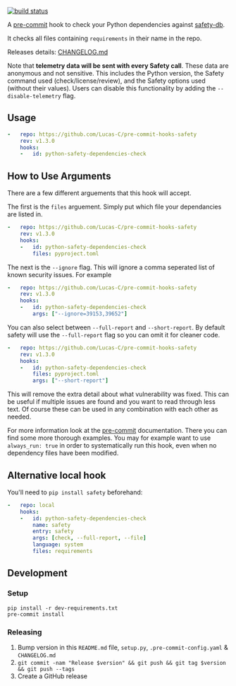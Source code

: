 [![build status](https://github.com/Lucas-C/pre-commit-hooks-safety/workflows/build/badge.svg)](https://github.com/Lucas-C/pre-commit-hooks-safety/actions?query=branch%3Amaster)

A [pre-commit](http://pre-commit.com) hook to check your Python dependencies against [safety-db](//github.com/pyupio/safety-db).

It checks all files containing `requirements` in their name in the repo.

Releases details: [CHANGELOG.md](CHANGELOG.md)

Note that **telemetry data will be sent with every Safety call**. These data are anonymous and not sensitive. This includes the Python version, the Safety command used (check/license/review), and the Safety options used (without their values). Users can disable this functionality by adding the `--disable-telemetry` flag.

## Usage
```yaml
-   repo: https://github.com/Lucas-C/pre-commit-hooks-safety
    rev: v1.3.0
    hooks:
    -   id: python-safety-dependencies-check
```

## How to Use Arguments
There are a few different arguements that this hook will accept.

The first is the `files` arguement. Simply put which file your dependancies are listed in.
```yaml
-   repo: https://github.com/Lucas-C/pre-commit-hooks-safety
    rev: v1.3.0
    hooks:
    -   id: python-safety-dependencies-check
        files: pyproject.toml
```
The next is the `--ignore` flag. This will ignore a comma seperated list of known security issues. For example
```yaml
-   repo: https://github.com/Lucas-C/pre-commit-hooks-safety
    rev: v1.3.0
    hooks:
    -   id: python-safety-dependencies-check
        args: ["--ignore=39153,39652"]
```
You can also select between `--full-report` and `--short-report`. By default safety will use the `--full-report` flag so you can omit it for cleaner code.
```yaml
-   repo: https://github.com/Lucas-C/pre-commit-hooks-safety
    rev: v1.3.0
    hooks:
    -   id: python-safety-dependencies-check
        files: pyproject.toml
        args: ["--short-report"]
```
This will remove the extra detail about what vulnerability was fixed. This can be useful if multiple issues are found and you want to read through less text.
Of course these can be used in any combination with each other as needed.

For more information look at the [pre-commit](https://pre-commit.com/#passing-arguments-to-hooks) documentation. There you can find some more thorough examples.
You may for example want to use `always_run: true` in order to systematically run this hook, even when no dependency files have been modified.

## Alternative local hook
You'll need to `pip install safety` beforehand:
```yaml
-   repo: local
    hooks:
    -   id: python-safety-dependencies-check
        name: safety
        entry: safety
        args: [check, --full-report, --file]
        language: system
        files: requirements
```

## Development

### Setup

    pip install -r dev-requirements.txt
    pre-commit install

### Releasing

1. Bump version in this `README.md` file, `setup.py`, `.pre-commit-config.yaml` & `CHANGELOG.md`
2. `git commit -nam "Release $version" && git push && git tag $version && git push --tags`
3. Create a GitHub release
